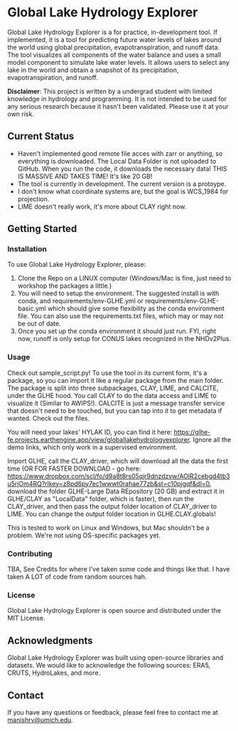 # Global Lake Hydrology Explorer

Global Lake Hydrology Explorer is a for practice, in-development tool. If implemented, it
is a tool for predicting future water levels of lakes around the world using global
precipitation, evapotranspiration, and runoff data. The tool visualizes all components of the water balance and uses a
small model component to simulate lake water levels. It allows users to select any lake in the world and obtain a
snapshot of its precipitation, evapotranspiration, and runoff.

**Disclaimer**: This project is written by a undergrad student with limited knowledge in hydrology and programming.
It is not intended to be used for any serious research because it hasn't been validated. Please use it at your own risk.

## Current Status

- Haven't implemented good remote file acces with zarr or anything, so everything is downloaded. The Local Data Folder is not uploaded to GitHub. When you run the code, it downloads the necessary data! THIS IS MASSIVE AND TAKES TIME! It's like 20 GB!
- The tool is currently in development. The current version is a protoype.
- I don't know what coordinate systems are, but the goal is WCS_1984 for projection.
- LIME doesn't really work, it's more about CLAY right now.

## Getting Started

### Installation

To use Global Lake Hydrology Explorer, please:

1. Clone the Repo on a LINUX computer (Windows/Mac is fine, just need to workshop the packages a little.)
2. You will need to setup the environment. The suggested install is with conda, and requirements/env-GLHE.yml or requirements/env-GLHE-basic.yml which should give some flexibility as the conda environment file. You can also use the requirements.txt files, which may or may not be out of date.
3. Once you set up the conda
environment it should just run. FYI, right now, runoff is only setup for CONUS lakes recognized in the NHDv2Plus.

### Usage

Check out sample_script.py! To use the tool in its current form, it's a package, so you can import it like a regular package from the main folder. The package is split into three subpackages, CLAY, LIME, and CALCITE, under the GLHE hood. You call CLAY to do the data access and LIME to visualize it (Similar to AWIPS!). CALCITE is just a message transfer service that doesn't need to be touched, but you can tap into it to get metadata if wanted. Check out the files.

You will need your lakes' HYLAK ID, you can find it
here: https://glhe-fe.projects.earthengine.app/view/globallakehydrologyexplorer. Ignore all the demo links, which only work in a supervised environment. 

Import GLHE, call the CLAY_driver, which will download all the data the first time (OR FOR FASTER DOWNLOAD - go here: https://www.dropbox.com/scl/fo/d9a8t8rs05qjr9dnzdzvw/AOIR2cebgd4tb3u5rjOm4RQ?rlkey=z8pd6py7ec1wwwt0rahae77zb&st=c10pjgqf&dl=0, download the folder GLHE-Large Data REpository (20 GB) and extract it in GLHE/CLAY as "LocalData" folder, which is faster), then run the CLAY_driver, and then pass the output folder location of CLAY_driver to LIME. You can change the output folder location in GLHE.CLAY.globals!

This is tested to work on Linux and Windows, but Mac shouldn't be a problem. We're not using OS-specific packages yet. 
### Contributing

TBA, See Credits for where I've taken some code and things like that. I have taken A LOT of code from random sources hah.

### License

Global Lake Hydrology Explorer is open source and distributed under the MIT License.

## Acknowledgments

Global Lake Hydrology Explorer was built using open-source libraries and datasets. We would like to acknowledge the
following sources: ERA5, CRUTS, HydroLakes, and more.

## Contact

If you have any questions or feedback, please feel free to contact me at manishrv@umich.edu.

